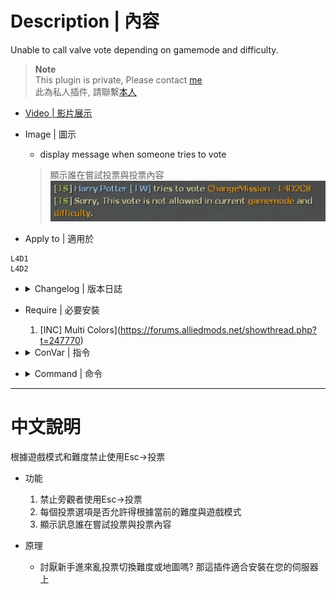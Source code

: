 # Description | 內容
Unable to call valve vote depending on gamemode and difficulty.

> __Note__ <br/>
This plugin is private, Please contact [me](https://github.com/fbef0102/Game-Private_Plugin#私人插件列表-private-plugins-list)<br/>
此為私人插件, 請聯繫[本人](https://github.com/fbef0102/Game-Private_Plugin#私人插件列表-private-plugins-list)

* [Video | 影片展示](https://youtu.be/sFADAKU1hxo)

* Image | 圖示
	* display message when someone tries to vote
    > 顯示誰在嘗試投票與投票內容
	<br/>![l4d_vote_block_1](image/l4d_vote_block_1.jpg)

* Apply to | 適用於
```
L4D1
L4D2
```

* <details><summary>Changelog | 版本日誌</summary>

    * v1.0
</details>

* Require | 必要安裝
	1. [INC] Multi Colors](https://forums.alliedmods.net/showthread.php?t=247770)

* <details><summary>ConVar | 指令</summary>

    * cfg/sourcemod/l4d_vote_block.cfg
	```php
    // 0=Plugin off, 1=Plugin on.
    l4d_vote_block_allow "1"

    // If 1, allow spectator to call vote.
    l4d_vote_block_allow_spectator "0"

    // Turn on vote 'Change Alltalk' in these difficulty. 0=All, 1=Easy, 2=Normal, 4=Hard, 8=Impossible. Add numbers together. (Only check difficulty in Coop/Realism)
    l4d_vote_block_difficulty_tog_changealltalk "0"

    // Turn on vote 'Change Chapter' in these difficulty. 0=All, 1=Easy, 2=Normal, 4=Hard, 8=Impossible. Add numbers together. (Only check difficulty in Coop/Realism)
    l4d_vote_block_difficulty_tog_changechapter "0"

    // Turn on vote 'Change Difficulty' in these difficulty. 0=All, 1=Easy, 2=Normal, 4=Hard, 8=Impossible. Add numbers together. (Only check difficulty in Coop/Realism)
    l4d_vote_block_difficulty_tog_changedifficulty "0"

    // Turn on vote 'Change Mission' in these difficulty. 0=All, 1=Easy, 2=Normal, 4=Hard, 8=Impossible. Add numbers together. (Only check difficulty in Coop/Realism)
    l4d_vote_block_difficulty_tog_changemission "0"

    // Turn on vote 'Kick' in these difficulty. 0=All, 1=Easy, 2=Normal, 4=Hard, 8=Impossible. Add numbers together. (Only check difficulty in Coop/Realism)
    l4d_vote_block_difficulty_tog_kick "0"

    // Turn on vote 'Restar Game' in these difficulty. 0=All, 1=Easy, 2=Normal, 4=Hard, 8=Impossible. Add numbers together. (Only check difficulty in Coop/Realism)
    l4d_vote_block_difficulty_tog_restartgame "0"

    // Turn on vote 'Return to Lobby' in these difficulty. 0=All, 1=Easy, 2=Normal, 4=Hard, 8=Impossible. Add numbers together. (Only check difficulty in Coop/Realism)
    l4d_vote_block_difficulty_tog_returntolobby "0"

    // Turn on vote 'Change Alltalk' in these game modes. 0=All, 1=Coop/Realism, 2=Survival, 4=Versus, 8=Scavenge. Add numbers together.
    l4d_vote_block_modes_tog_changealltalk "0"

    // Turn on vote 'Change Chapter' in these game modes. 0=All, 1=Coop/Realism, 2=Survival, 4=Versus, 8=Scavenge. Add numbers together.
    l4d_vote_block_modes_tog_changechapter "0"

    // Turn on vote 'Change Difficulty' in these game modes. 0=All, 1=Coop/Realism, 2=Survival, 4=Versus, 8=Scavenge. Add numbers together.
    l4d_vote_block_modes_tog_changedifficulty "0"

    // Turn on vote 'Change Mission' in these game modes. 0=All, 1=Coop/Realism, 2=Survival, 4=Versus, 8=Scavenge. Add numbers together.
    l4d_vote_block_modes_tog_changemission "0"

    // Turn on vote 'Kick' in these game modes. 0=All, 1=Coop/Realism, 2=Survival, 4=Versus, 8=Scavenge. Add numbers together.
    l4d_vote_block_modes_tog_kick "0"

    // Turn on vote 'Restar Game' in these game modes. 0=All, 1=Coop/Realism, 2=Survival, 4=Versus, 8=Scavenge. Add numbers together.
    l4d_vote_block_modes_tog_restartgame "0"

    // Turn on vote 'Return to Lobby' in these game modes. 0=All, 1=Coop/Realism, 2=Survival, 4=Versus, 8=Scavenge. Add numbers together.
    l4d_vote_block_modes_tog_returntolobby "0"
	```
</details>

* <details><summary>Command | 命令</summary>
    None
</details>

- - - -
# 中文說明
根據遊戲模式和難度禁止使用Esc->投票

* 功能
	1. 禁止旁觀者使用Esc->投票
	2. 每個投票選項是否允許得根據當前的難度與遊戲模式
    3. 顯示訊息誰在嘗試投票與投票內容

* 原理
    * 討厭新手進來亂投票切換難度或地圖嗎? 那這插件適合安裝在您的伺服器上




